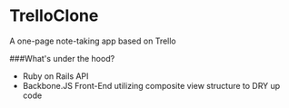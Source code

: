 # TrelloClone
A one-page note-taking app based on Trello

###What's under the hood?
* Ruby on Rails API
* Backbone.JS Front-End utilizing composite view structure to DRY up code
